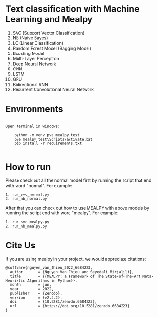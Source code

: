 
# Text classification with Machine Learning and Mealpy

1. SVC (Support Vector Classification)
2. NB (Naive Bayes)
3. LC (Linear Classification)
4. Random Forest Model (Bagging Model)
5. Boosting Model
6. Multi-Layer Perceptron
7. Deep Neural Network
8. CNN
9. LSTM
10. GRU
11. Bidirectional RNN
12. Recurrent Convolutional Neural Network


# Environments

```code 

Open terminal in windows:

    python -m venv pve_mealpy_test
    pve_mealpy_test\Scripts\activate.bat
    pip install -r requirements.txt
    
```


# How to run

Please check out all the normal model first by running the script that end with word "normal". For example:

```code 
1. run_svc_normal.py
2. run_nb_normal.py
```

After that you can check out how to use MEALPY with above models by running the script end with word "mealpy". For 
example:

```code 
1. run_svc_mealpy.py
2. run_nb_mealpy.py
```



# Cite Us

If you are using mealpy in your project, we would appreciate citations:

```code 
@software{nguyen_van_thieu_2022_6684223,
  author       = {Nguyen Van Thieu and Seyedali Mirjalili},
  title        = {{MEALPY: a Framework of The State-of-The-Art Meta-Heuristic Algorithms in Python}},
  month        = jun,
  year         = 2022,
  publisher    = {Zenodo},
  version      = {v2.4.2},
  doi          = {10.5281/zenodo.6684223},
  url          = {https://doi.org/10.5281/zenodo.6684223}
}
```


